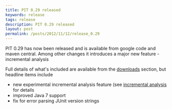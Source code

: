 ```yaml
---
title: PIT 0.29 released
keywords: release
tags: release
description: PIT 0.29 released
layout: post
permalink: /posts/2012/11/12/release_0.29
---
```


PIT 0.29 has now been released and is available from google code and maven central. Among other changes it introduces a major new feature - incremental analysis

Full details of what's included are available from the [downloads](/downloads/) section, but headline items include

* new experimental incremental analysis feature (see [incremental analysis](/quickstart/incremental_analysis) for details 
* improved Java 7 support
* fix for error parsing JUnit version strings

